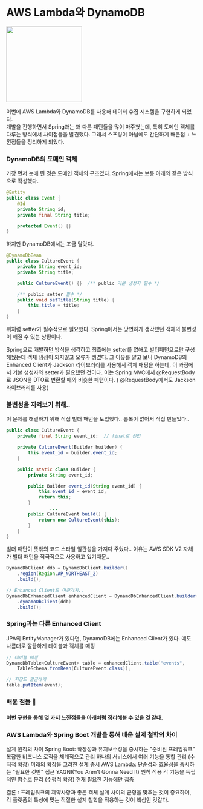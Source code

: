 # AWS Lambda와 DynamoDB

<img src="https://github.com/user-attachments/assets/ba13bf32-a91e-4485-948b-640fa2dcfef1" width="200" height="200">


이번에 AWS Lambda와 DynamoDB를 사용해 데이터 수집 시스템을 구현하게 되었다.  
개발을 진행하면서 Spring과는 꽤 다른 패턴들을 많이 마주쳤는데, 
특히 도메인 객체를 다루는 방식에서 차이점들을 발견했다. 그래서 스프링이 아님에도 간단하게 배운점 + 느낀점들을 정리하게 되었다.

### DynamoDB의 도메인 객체

가장 먼저 눈에 띈 것은 도메인 객체의 구조였다. Spring에서는 보통 아래와 같은 방식으로 작성했다.

```java
@Entity
public class Event {
    @Id
    private String id;
    private final String title;

    protected Event() {}
}

```

하지만 DynamoDB에서는 조금 달랐다.

```java
@DynamoDbBean
public class CultureEvent {
    private String event_id;
    private String title;

    public CultureEvent() {}  /** public 기본 생성자 필수 */

    /** public setter 필수 */
    public void setTitle(String title) {
        this.title = title;
    }
}

```

위처럼 setter가 필수적으로 필요했다. Spring에서는 당연하게 생각했던 객체의 불변성이 깨질 수 있는 상황이다.

Spring으로 개발하던 방식을 생각하고 최초에는 setter를 없애고 빌더패턴으로만 구성해뒀는데 객체 생성이 되지않고 오류가 생겼다. 그 이유를 알고 보니 DynamoDB의 Enhanced Client가 Jackson 라이브러리를 사용해서 객체 매핑을 하는데, 이 과정에서 기본 생성자와 setter가 필요했던 것이다. 이는 Spring MVC에서 @RequestBody로 JSON을 DTO로 변환할 때와 비슷한 패턴이다. ( @RequestBody에서도 Jackson 라이브러리를 사용)

### 불변성을 지켜보기 위해..

이 문제를 해결하기 위해 직접 빌더 패턴을 도입했다.. 롬복이 없어서 직접 만들었다..

```java
public class CultureEvent {
    private final String event_id;  // final로 선언

    private CultureEvent(Builder builder) {
        this.event_id = builder.event_id;
    }

    public static class Builder {
        private String event_id;

        public Builder event_id(String event_id) {
            this.event_id = event_id;
            return this;
        }
				...
        public CultureEvent build() {
            return new CultureEvent(this);
        }
    }
}

```

빌더 패턴이 뜻밖의 코드 스타일 일관성을 가져다 주었다..
이유는 AWS SDK V2 자체가 빌더 패턴을 적극적으로 사용하고 있기때문..

```java
DynamoDbClient ddb = DynamoDbClient.builder()
    .region(Region.AP_NORTHEAST_2)
    .build();

// Enhanced Client도 마찬가지..
DynamoDbEnhancedClient enhancedClient = DynamoDbEnhancedClient.builder()
    .dynamoDbClient(ddb)
    .build();

```

### Spring과는 다른 Enhanced Client

JPA의 EntityManager가 있다면, DynamoDB에는 Enhanced Client가 있다. 얘도 나름대로 깔끔하게 테이블과 객체를 매핑

```java
// 테이블 매핑
DynamoDbTable<CultureEvent> table = enhancedClient.table("events",
    TableSchema.fromBean(CultureEvent.class));

// 저장도 깔끔하게
table.putItem(event);

```

### 배운 점들 🚀

#### 이번 구현을 통해 몇 가지 느낀점들을 아래처럼 정리해볼 수 있을 것 같다.


### AWS Lambda와 Spring Boot 개발을 통해 배운 설계 철학의 차이

설계 원칙의 차이
Spring Boot: 확장성과 유지보수성을 중시하는 "준비된 프레임워크"
복잡한 비즈니스 로직을 체계적으로 관리
하나의 서비스에서 여러 기능을 통합 관리 (수직적 확장)
미래의 확장을 고려한 설계 중시
AWS Lambda: 단순성과 효율성을 중시하는 "필요한 것만" 접근
YAGNI(You Aren't Gonna Need It) 원칙 적용
각 기능을 독립적인 함수로 분리 (수평적 확장)
현재 필요한 기능에만 집중


결론 : 프레임워크의 제약사항과 좋은 객체 설계 사이의 균형을 맞추는 것이 중요하며, 각 플랫폼의 특성에 맞는 적절한 설계 철학을 적용하는 것이 핵심인 것같다.
